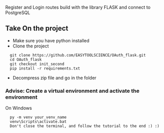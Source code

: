 Register and Login routes build with the library FLASK and connect to PostgreSQL

## Take On the project
  - Make sure you have python installed  
  - Clone the project  
  ```
    git clone https://github.com/EASYTOOLSCIENCE/OAuth_flask.git
    cd OAuth_flask
    git checkout init_second
    pip install -r requirements.txt
  ```
    
  - Decompress zip file and go in the folder  

### Advise: Create a virtual environment and activate the environment  
  On Windows  
  ```
    py -m venv your_venv_name  
    venv\Scripts\activate.bat  
    Don't close the terminal, and follow the tutorial to the end :) :)  
  ```
